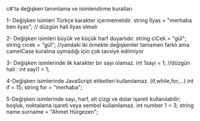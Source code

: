 

 
   c#'ta değişken tanımlama ve isimlendirme kuralları


 1- Değişken isimleri Türkçe karakter içermemelidir.
 string İlyas = "merhaba ben ilyas"; // düzgün hali Ilyas olmalı

 2- Değişken isimleri büyük ve küçük harf duyarlıdır.
 string ciCek = "gül";
 string cicek = "gül";        //yandaki iki örnekte değişkenler tamamen farklı ama camelCase kuralına uymadığı için çok tavsiye edilmiyor



 3- Değişken isimlerinde ilk karakter bir sayı olamaz.
 int 1sayi = 1; //düzgün hali : int sayi1 = 1;

  4-Değişken isimlerinde JavaScript etiketleri kullanılamaz. (if,while,for,...)
 int if = 15;
 string for = "merhaba";

 5-Değişken isimlerinde sayı, harf, alt çizgi ve dolar işareti kullanılabilir; boşluk, noktalama işareti veya sembol kullanılamaz.
 int number 1 = 3;
 string name.surname = "Ahmet Hürgezen";

